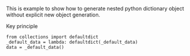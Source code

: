 This is example to show how to generate nested python dictionary object without explicit new object generation.

Key principle 

```
from collections import defaultdict
_default_data = lambda: defaultdict(_default_data)
data = _default_data()
```
